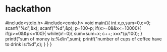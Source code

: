 # hackathon
#include<stdio.h>
#include<conio.h>
void main(){
  int x,p,sum=0,c=0;
  scanf("%d",&x);
  scanf("%d",&p);
  p=100-p;
  if(x>=0&&x<=10000){
    if(p>=0&&p<=100){
      while(x!=0){
         sum=sum+x;
         c++;
         x=x*(p/100);
      }
      printf("sum of money is:%d\n",sum);
      printf("number of cups of coffee have to drink is:%d",c);
     }
  }
}
